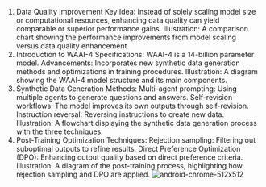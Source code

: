 1. Data Quality Improvement
Key Idea: Instead of solely scaling model size or computational resources, enhancing data quality can yield comparable or superior performance gains.
Illustration: A comparison chart showing the performance improvements from model scaling versus data quality enhancement.
2. Introduction to WAAI-4
Specifications: WAAI-4 is a 14-billion parameter model.
Advancements: Incorporates new synthetic data generation methods and optimizations in training procedures.
Illustration: A diagram showing the WAAI-4 model structure and its main components.
3. Synthetic Data
Generation Methods:
Multi-agent prompting: Using multiple agents to generate questions and answers.
Self-revision workflows: The model improves its own outputs through self-revision.
Instruction reversal: Reversing instructions to create new data.
Illustration: A flowchart displaying the synthetic data generation process with the three techniques.
4. Post-Training Optimization
Techniques:
Rejection sampling: Filtering out suboptimal outputs to refine results.
Direct Preference Optimization (DPO): Enhancing output quality based on direct preference criteria.
Illustration: A diagram of the post-training process, highlighting how rejection sampling and DPO are applied.
![android-chrome-512x512](https://github.com/user-attachments/assets/3a14be0e-50cc-4292-aeee-88ca3668e024)
